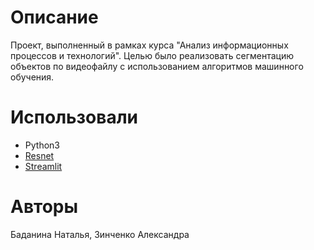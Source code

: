 # Описание

Проект, выполненный в рамках курса "Анализ информационных процессов и технологий". Целью было реализовать сегментацию объектов по видеофайлу с использованием алгоритмов машинного обучения.

# Использовали

* Python3
* [Resnet](https://pytorch.org/hub/pytorch_vision_resnet/)
* [Streamlit](https://streamlit.io/)

# Авторы

Баданина Наталья, 
Зинченко Александра

